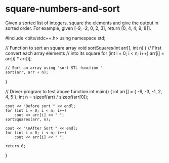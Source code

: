 # square-numbers-and-sort
Given a sorted list of integers, square the elements and give the output in sorted order.  For example, given [-9, -2, 0, 2, 3], return [0, 4, 4, 9, 81].

#include <bits/stdc++.h>
using namespace std;
 
// Function to sort an square array
void sortSquares(int arr[], int n)
{
    // First convert each array elements
    // into its square
    for (int i = 0; i < n; i++)
        arr[i] = arr[i] * arr[i];
 
    // Sort an array using "sort STL function "
    sort(arr, arr + n);
}
 
// Driver program to test above function
int main()
{
    int arr[] = { -6, -3, -1, 2, 4, 5 };
    int n = sizeof(arr) / sizeof(arr[0]);
 
    cout << "Before sort " << endl;
    for (int i = 0; i < n; i++)
        cout << arr[i] << " ";
    sortSquares(arr, n);
 
    cout << "\nAfter Sort " << endl;
    for (int i = 0; i < n; i++)
        cout << arr[i] << " ";
 
    return 0;
}
